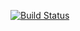 [![Build Status](https://travis-ci.org/DrFrankenstein/IrcClient.svg)](https://travis-ci.org/DrFrankenstein/IrcClient)